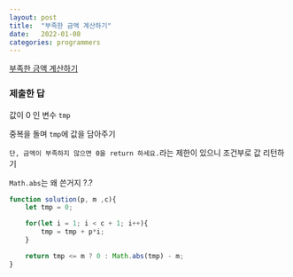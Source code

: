 ```yaml
---
layout: post
title:  "부족한 금액 계산하기"
date:   2022-01-08
categories: programmers
---
```


[부족한 금액 계산하기](https://programmers.co.kr/learn/courses/30/lessons/82612?language=javascript)

### 제출한 답

값이 0 인 변수 `tmp`

중복을 돌며 `tmp`에 값을 담아주기

`단, 금액이 부족하지 않으면 0을 return 하세요.`라는 제한이 있으니 조건부로 값 리턴하기

`Math.abs`는 왜 쓴거지 ?.?
```js
function solution(p, m ,c){
    let tmp = 0;

    for(let i = 1; i < c + 1; i++){
        tmp = tmp + p*i;
    }

    return tmp <= m ? 0 : Math.abs(tmp) - m;
}
```